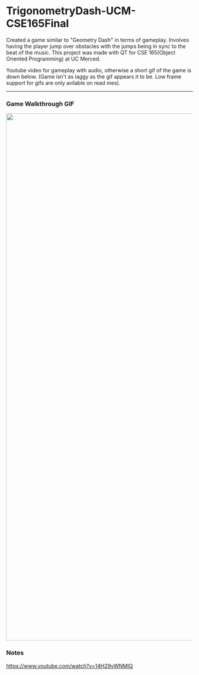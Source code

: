 # TrigonometryDash-UCM-CSE165Final

Created a game similar to "Geometry Dash" in terms of gameplay. Involves having the player jump over obstacles with the jumps being in sync to the beat of the music.  This project was made with QT for CSE 165(Object Oriented Programming) at UC Merced.

Youtube video for gameplay with audio, otherwise a short gif of the game is down below. (Game isn't as laggy as the gif appears it to be. Low frame support for gifs are only avilable on read mes).

---



### Game Walkthrough GIF

<img src="http://g.recordit.co/aEKWktEj3j.gif" width=1423><br>

### Notes

https://www.youtube.com/watch?v=14H29vWNMIQ
